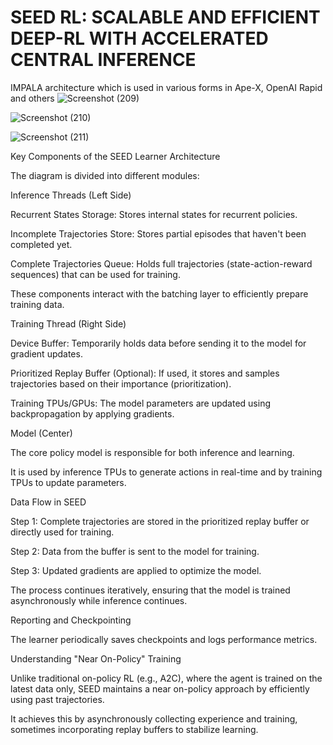 # SEED RL: SCALABLE AND EFFICIENT DEEP-RL WITH ACCELERATED CENTRAL INFERENCE

 IMPALA architecture which is used in various forms in Ape-X, OpenAI Rapid and others
![Screenshot (209)](https://github.com/user-attachments/assets/81dbe82f-88ae-4ec1-b749-f7e31898ae62)


![Screenshot (210)](https://github.com/user-attachments/assets/9522e7c7-911d-475c-b713-8e175cb68f07)

![Screenshot (211)](https://github.com/user-attachments/assets/fdf23422-e09e-40f3-8152-6b7d852243c8)

Key Components of the SEED Learner Architecture

The diagram is divided into different modules:

Inference Threads (Left Side)

Recurrent States Storage: Stores internal states for recurrent policies.

Incomplete Trajectories Store: Stores partial episodes that haven't been completed yet.

Complete Trajectories Queue: Holds full trajectories (state-action-reward sequences) that can be used for training.

These components interact with the batching layer to efficiently prepare training data.

Training Thread (Right Side)

Device Buffer: Temporarily holds data before sending it to the model for gradient updates.

Prioritized Replay Buffer (Optional): If used, it stores and samples trajectories based on their importance (prioritization).

Training TPUs/GPUs: The model parameters are updated using backpropagation by applying gradients.

Model (Center)

The core policy model is responsible for both inference and learning.

It is used by inference TPUs to generate actions in real-time and by training TPUs to update parameters.

Data Flow in SEED

Step 1: Complete trajectories are stored in the prioritized replay buffer or directly used for training.

Step 2: Data from the buffer is sent to the model for training.

Step 3: Updated gradients are applied to optimize the model.

The process continues iteratively, ensuring that the model is trained asynchronously while inference continues.

Reporting and Checkpointing

The learner periodically saves checkpoints and logs performance metrics.

Understanding "Near On-Policy" Training

Unlike traditional on-policy RL (e.g., A2C), where the agent is trained on the latest data only, SEED maintains a near on-policy approach by efficiently using past trajectories.

It achieves this by asynchronously collecting experience and training, sometimes incorporating replay buffers to stabilize learning.
